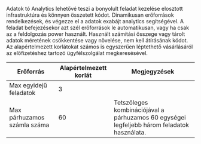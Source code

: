 Adatok tó Analytics lehetővé teszi a bonyolult feladat kezelése elosztott infrastruktúra és könnyen összetett kódot. Dinamikusan erőforrások rendelkezések, és végezze el a adatok exabájt analytics segítségével. A feladat befejezésekor azt szél erőforrások le automatikusan, vagy ha csak az a feldolgozás power használt. Használt számítási összege vagy tárolt adatok méretének csökkentése vagy növelése, nem kell átírásának kódot. Az alapértelmezett korlátokat számos is egyszerűen léptethető vásárlásáról az előfizetéshez tartozó ügyfélszolgálat megkeresésével. 

**Erőforrás** | **Alapértelmezett korlát** | **Megjegyzések**
-------- | ------------- | -------------
Max egyidejű feladatok | 3 
Max párhuzamos számla száma | 60 | Tetszőleges kombinációjával a párhuzamos 60 egységei legfeljebb három feladatok használata.
